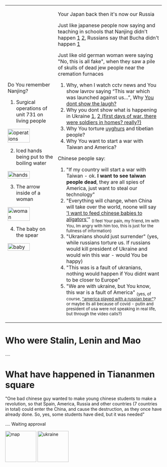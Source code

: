 
<table>
<tr><td>

Do You remember Nanjing?
1. Surgical operations of unit 731 on living people
  
<img alt="operations" src="https://github.com/srghma/srghma.github.io/assets/7573215/9974f6ff-585b-40f7-83e8-47de1a125cbf" width="70%">
  
2. Iced hands being put to the boiling water
  
<img alt="hands" src="https://github.com/srghma/srghma.github.io/assets/7573215/803a3acc-b8b9-4703-8315-4b50df5e46fd" width="70%">
  
3. The arrow inside of a woman
  
<img alt="woman" src="https://github.com/srghma/srghma.github.io/assets/7573215/9a4ca81b-f292-4ea3-b40d-2719e767f2f7" width="70%">
  
4. The baby on the spear
  
<img alt="baby" src="https://github.com/srghma/srghma.github.io/assets/7573215/5974a1fd-3b19-4a3d-900c-6fbe22aed773" width="70%">

</td><td>

Your Japan back then it's now our Russia

Just like japanese people now saying and teaching in schools that Nanjing didn't happen [1](https://qr.ae/pyhdva) [2](https://www.reddit.com/r/JordanPeterson/comments/6fau39/comment/dkkr1ub/?context=3), Russians say that Bucha didn't happen [1](https://www.youtube.com/watch?v=3XNlSg9CUlc)

  Just like old german woman were saying "No, this is all fake", when they saw a pile of skulls of dead jew people near the cremation furnaces 
  
  1. Why, when I watch cctv news and You show lavrov saying “This war which was launched against us…”, Why [You dont show the laugh?](https://www.youtube.com/watch?v=NGizGLceM-I)
  2. Why you dont show what is happening in Ukraine [1](https://t.me/nevzorovtv/8577), [2 (first days of war. there were soldiers in homes? really?)](https://www.facebook.com/hope4ukraine/videos/this-is-never-seen-before-video-pov-from-russian-tank-in-mariupol-shooting-at-re/727612701949066/)
  2. Why You torture [uyghurs](https://www.bbc.com/russian/features-53671502) and tibetian people?
  3. Why You want to start a war with Taiwan and America?
  
  Chinese people say:
  1. "If my country will start a war with Taiwan - ok. **I want to see taiwan people dead**, they are all spies of America, just want to steal our technology"
  1. "Everything will change, when China will take over the world, noone will say ['I want to feed chinese babies to aligators'](https://worldstarhiphop.com/videos/wshhaEUJeT3M8808M0wi/horrible-charleston-white-says-chinese-women-and-babies-deserved-to-be-rped-and-used-as-alligator-bait)" <sub>(I feel Your pain, my friend, Im with You, Im angry with him too, this is just for the fullness of information)</sub>
  1. "Ukranians should just surrender" (yes, while russians torture us. If russians would kill president of Ukraine and would win this war - would You be happy)
  2. "This was is a fault of ukranians, nothing would happen if You didnt want to be closer to Europe"
  1. "We are with ukraine, but You know, this war is a fault of America" <sub>(yes, of course, ["america played with a russian bear"](https://t.me/nevzorovtv/8137)? or maybe its all because of covid - putin and president of usa were not speaking in real life, but through the video calls?)</sub>
  
</td></tr>
</table>

# Who were Stalin, Lenin and Mao

.... 

# What have happened in Tiananmen square

"One bad chinese guy wanted to make young chinese students to make a revolution, so that Spain, America, Russia and other countries (7 countries in total) could enter the China, and cause the destruction, as they once have already done. So, yes, some students have died, but it was needed"

.... Waiting approval

<img alt="map" src="https://github.com/srghma/srghma.github.io/assets/7573215/de1a6a3e-bf4d-4709-901a-2d803ed03f57" width="100px">

<img alt="ukraine" src="https://github.com/srghma/srghma.github.io/assets/7573215/36ba4913-0459-4328-b1cd-03748fdf968e" width="100px">
